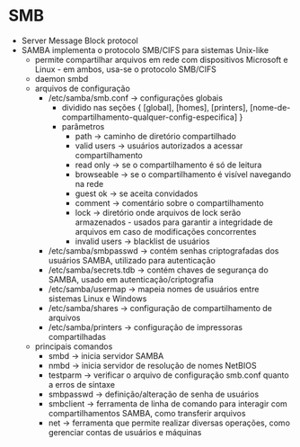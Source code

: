 # SMB

* Server Message Block protocol
* SAMBA implementa o protocolo SMB/CIFS para sistemas Unix-like
	* permite compartilhar arquivos em rede com dispositivos Microsoft e Linux - em ambos, usa-se o protocolo SMB/CIFS
	* daemon smbd
	* arquivos de configuração
		* /etc/samba/smb.conf -> configurações globais
			* dividido nas seções { \[global\], \[homes\], \[printers\], \[nome-de-compartilhamento-qualquer-config-especifica\] }
			* parâmetros
				* path -> caminho de diretório compartilhado
				* valid users -> usuários autorizados a acessar compartilhamento
				* read only -> se o compartilhamento é só de leitura
				* browseable -> se o compartilhamento é visível navegando na rede
				* guest ok -> se aceita convidados
				* comment -> comentário sobre o compartilhamento
				* lock -> diretório onde arquivos de lock serão armazenados - usados para garantir a integridade de arquivos em caso de modificações concorrentes
				* invalid users -> blacklist de usuários
		* /etc/samba/smbpasswd -> contém senhas criptografadas dos usuários SAMBA, utilizado para autenticação
		* /etc/samba/secrets.tdb -> contém chaves de segurança do SAMBA, usado em autenticação/criptografia
		* /etc/samba/usermap -> mapeia nomes de usuários entre sistemas Linux e Windows
		* /etc/samba/shares -> configuração de compartilhamento de arquivos
		* /etc/samba/printers -> configuração de impressoras compartilhadas
	* principais comandos
		* smbd -> inicia servidor SAMBA
		* nmbd -> inicia servidor de resolução de nomes NetBIOS
		* testparm -> verificar o arquivo de configuração smb.conf quanto a erros de sintaxe
		* smbpasswd -> definição/alteração de senha de usuários
		* smbclient -> ferramenta de linha de comando para interagir com compartilhamentos SAMBA, como transferir arquivos
		* net -> ferramenta que permite realizar diversas operações, como gerenciar contas de usuários e máquinas